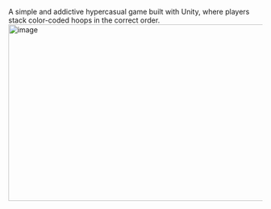 A simple and addictive hypercasual game built with Unity, where players stack color-coded hoops in the correct order.
<img width="698" height="350" alt="image" src="https://github.com/user-attachments/assets/b2c5e4fd-88a6-40f9-9a1f-fa6db5b8db05" />
